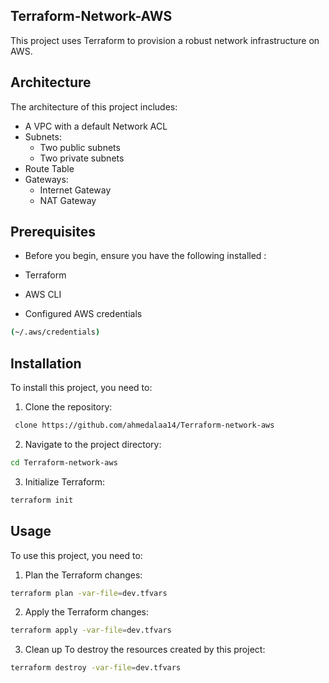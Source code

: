 ## Terraform-Network-AWS
This project uses Terraform to provision a robust network infrastructure on AWS. 


## Architecture

The architecture of this project includes:

- A VPC with a default Network ACL
- Subnets:
  - Two public subnets
  - Two private subnets
- Route Table
- Gateways:
  - Internet Gateway
  - NAT Gateway

## Prerequisites
- Before you begin, ensure you have the following installed :

- Terraform
- AWS CLI
- Configured AWS credentials 
```bash
(~/.aws/credentials)
```

## Installation

To install this project, you need to:

1. Clone the repository: 
```bash 
 clone https://github.com/ahmedalaa14/Terraform-network-aws 
 ```
2. Navigate to the project directory: 
```bash 
cd Terraform-network-aws 
```
3. Initialize Terraform: 
```bash 
terraform init 
```

## Usage

To use this project, you need to:

1. Plan the Terraform changes: 
```bash
terraform plan -var-file=dev.tfvars
```
2. Apply the Terraform changes: 
```bash
terraform apply -var-file=dev.tfvars 
```   

3. Clean up
To destroy the resources created by this project:
```bash
terraform destroy -var-file=dev.tfvars
```




